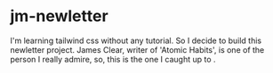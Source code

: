 # jm-newletter
I'm learning tailwind css without any tutorial. So I decide to build this newletter project. James Clear, writer of 'Atomic Habits', is one of the person I really admire, so, this is the one I caught up to .
